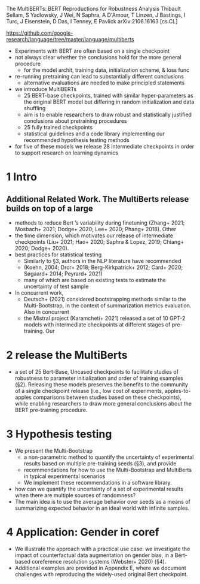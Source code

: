 The MultiBERTs: BERT Reproductions for Robustness Analysis
Thibault Sellam, S Yadlowsky, J Wei, N Saphra, A D'Amour, T Linzen, J Bastings,
  I Turc, J Eisenstein, D Das, I Tenney, E Pavlick
arXiv:2106.16163 [cs.CL]

https://github.com/google-research/language/tree/master/language/multiberts

* Experiments with BERT are often based on a single checkpoint
* not always clear whether the conclusions hold for the more general procedure
  * for the model archit, training data, initialization scheme, & loss func
* re-running pretraining can lead to substantially different conclusions
  * alternative evaluations are needed to make principled statements
* we introduce MultiBERTs
  * 25 BERT-base checkpoints, trained with
    similar hyper-parameters as the original BERT model but
    differing in random initialization and data shuffling
  * aim is to enable researchers to draw robust and statistically justified
    conclusions about pretraining procedures
  * 25 fully trained checkpoints
  * statistical guidelines and a code library
    implementing our recommended hypothesis testing methods
* for five of these models we release 28 intermediate checkpoints
  in order to support research on learning dynamics

# 1 Intro

## Additional Related Work. The MultiBerts release builds on top of a large

* methods to reduce Bert ’s variability during finetuning
  (Zhang+ 2021; Mosbach+ 2021; Dodge+ 2020; Lee+ 2020; Phang+ 2018). Other
* the time dimension, which motivates our release of intermediate checkpoints
  (Liu+ 2021; Hao+ 2020; Saphra & Lopez, 2019; Chiang+ 2020; Dodge+ 2020).
* best practices for statistical testing
  * Similarly to §3, authors in the NLP literature have recommended
  * (Koehn, 2004; Dror+ 2018; Berg-Kirkpatrick+ 2012; Card+ 2020;
    Søgaard+ 2014; Peyrard+ 2021)
  * many of which are based on existing tests to estimate the uncertainty of
    test sample
* In concurrent work,
  * Deutsch+ (2021) considered
    bootstrapping methods similar to the Multi-Bootstrap,
    in the context of summarization metrics evaluation.  Also in concurrent
  * the Mistral project (Karamcheti+ 2021) released a set of 10 GPT-2 models
    with intermediate checkpoints at different stages of pre-training.  Our

# 2 release the MultiBerts

* a set of 25 Bert-Base, Uncased checkpoints to facilitate studies of
  robustness to parameter initialization and order of training examples (§2).
  Releasing these models preserves the benefits to the community of a single
  checkpoint release (i.e., low cost of experiments, apples-to-apples
  comparisons between studies based on these checkpoints), while enabling
  researchers to draw more general conclusions about the BERT pre-training
  procedure.

# 3 Hypothesis testing

* We present the Multi-Bootstrap
  * a non-parametric method to quantify the uncertainty of experimental results
    based on multiple pre-training seeds (§3), and provide
  * recommendations for how to use the Multi-Bootstrap and MultiBerts in
    typical experimental scenarios
  * We implement these recommendations in a software library.
* how can we quantify the uncertainty of a set of experimental results
  when there are multiple sources of randomness?
* The main idea is to use the average behavior over seeds as a means of
  summarizing expected behavior in an ideal world with infinite samples.

# 4 Application: Gender in coref

* We illustrate the approach with a practical use case:
  we investigate the impact of counterfactual data augmentation on gender bias,
  in a Bert-based coreference resolution systems (Webster+ 2020) (§4).
* Additional examples are provided in Appendix E, where we document challenges
  with reproducing the widely-used original Bert checkpoint.
